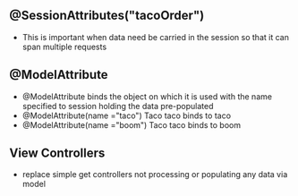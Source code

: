## @SessionAttributes("tacoOrder")
- This is important when data need be carried in the session so that it can span multiple requests

## @ModelAttribute
-  @ModelAttribute binds the object on which it is used with the name specified to session holding the data pre-populated
- @ModelAttribute(name ="taco") Taco taco  binds to taco
- @ModelAttribute(name ="boom") Taco taco  binds to boom

## View Controllers
- replace simple get controllers not processing or populating any data via model  
